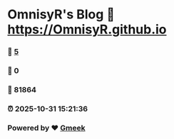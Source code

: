 # OmnisyR's Blog :link: https://OmnisyR.github.io 
### :page_facing_up: [5](https://OmnisyR.github.io/tag.html) 
### :speech_balloon: 0 
### :hibiscus: 81864 
### :alarm_clock: 2025-10-31 15:21:36 
### Powered by :heart: [Gmeek](https://github.com/Meekdai/Gmeek)
